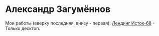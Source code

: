 # Александр  Загумённов
Мои работы (вверху последняя, внизу - первая):
[Лендинг Исток-68](https://zagotan.github.io/Istok68/ "Самая первая работа") - Только десктоп.
